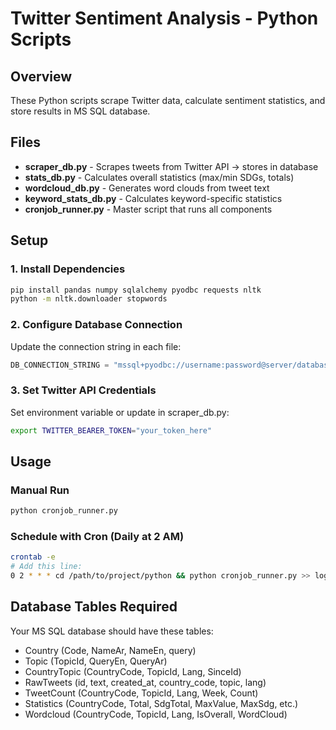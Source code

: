 # Twitter Sentiment Analysis - Python Scripts

## Overview
These Python scripts scrape Twitter data, calculate sentiment statistics, and store results in MS SQL database.

## Files
- **scraper_db.py** - Scrapes tweets from Twitter API → stores in database
- **stats_db.py** - Calculates overall statistics (max/min SDGs, totals)
- **wordcloud_db.py** - Generates word clouds from tweet text
- **keyword_stats_db.py** - Calculates keyword-specific statistics
- **cronjob_runner.py** - Master script that runs all components

## Setup

### 1. Install Dependencies
```bash
pip install pandas numpy sqlalchemy pyodbc requests nltk
python -m nltk.downloader stopwords
```

### 2. Configure Database Connection
Update the connection string in each file:
```python
DB_CONNECTION_STRING = "mssql+pyodbc://username:password@server/database?driver=ODBC+Driver+17+for+SQL+Server"
```

### 3. Set Twitter API Credentials
Set environment variable or update in scraper_db.py:
```bash
export TWITTER_BEARER_TOKEN="your_token_here"
```

## Usage

### Manual Run
```bash
python cronjob_runner.py
```

### Schedule with Cron (Daily at 2 AM)
```bash
crontab -e
# Add this line:
0 2 * * * cd /path/to/project/python && python cronjob_runner.py >> logs/cronjob.log 2>&1
```

## Database Tables Required

Your MS SQL database should have these tables:
- Country (Code, NameAr, NameEn, query)
- Topic (TopicId, QueryEn, QueryAr)
- CountryTopic (CountryCode, TopicId, Lang, SinceId)
- RawTweets (id, text, created_at, country_code, topic, lang)
- TweetCount (CountryCode, TopicId, Lang, Week, Count)
- Statistics (CountryCode, Total, SdgTotal, MaxValue, MaxSdg, etc.)
- Wordcloud (CountryCode, TopicId, Lang, IsOverall, WordCloud)
